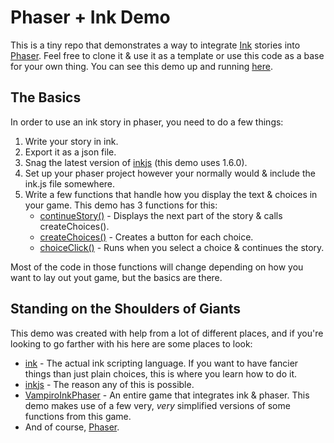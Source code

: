 # Phaser + Ink Demo
This is a tiny repo that demonstrates a way to integrate [Ink](https://github.com/inkle/ink) stories into [Phaser](http://phaser.io/). Feel free to clone it & use it as a template or use this code as a base for your own thing. You can see this demo up and running [here](https://lizgw.github.io/phaser-ink-demo/).

## The Basics
In order to use an ink story in phaser, you need to do a few things:

1. Write your story in ink.
2. Export it as a json file.
3. Snag the latest version of [inkjs](https://github.com/y-lohse/inkjs/releases) (this demo uses 1.6.0).
4. Set up your phaser project however your normally would & include the ink.js file somewhere.
5. Write a few functions that handle how you display the text & choices in your game. This demo has 3 functions for this:
	+ [continueStory()](https://github.com/lizgw/phaser-ink-demo/blob/master/src/Game.js#L36) - Displays the next part of the story & calls createChoices().
	+ [createChoices()](https://github.com/lizgw/phaser-ink-demo/blob/master/src/Game.js#L59) - Creates a button for each choice.
	+ [choiceClick()](https://github.com/lizgw/phaser-ink-demo/blob/master/src/Game.js#L77) - Runs when you select a choice & continues the story.

Most of the code in those functions will change depending on how you want to lay out yout game, but the basics are there.

## Standing on the Shoulders of Giants
This demo was created with help from a lot of different places, and if you're looking to go farther with his here are some places to look:

+ [ink](https://github.com/inkle/ink) - The actual ink scripting language. If you want to have fancier things than just plain choices, this is where you learn how to do it.
+ [inkjs](https://github.com/y-lohse/inkjs/releases) - The reason any of this is possible.
+ [VampiroInkPhaser](https://github.com/delacannon/VampiroInkPhaser) - An entire game that integrates ink & phaser. This demo makes use of a few very, *very* simplified versions of some functions from this game.
+ And of course, [Phaser](http://phaser.io/).
